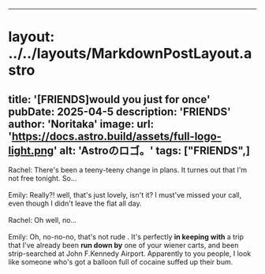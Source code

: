 
---
# layout: ../../layouts/MarkdownPostLayout.astro
title: '[FRIENDS]would you just for once'
pubDate: 2025-04-5
description: 'FRIENDS'
author: 'Noritaka'
image:
    url: 'https://docs.astro.build/assets/full-logo-light.png'
    alt: 'Astroのロゴ。'
tags: ["FRIENDS",]
---

Rachel: There's been a teeny-teeny change in plans. It turnes out that I'm not free tonight. So...<br>
<br>
Emily: Really?! well, that's just lovely, isn't it? I must've missed your call, even though I didn't leave the flat all day.<br>
<br>
Rachel: Oh well, no...<br>
<br>
Emily: Oh, no-no-no, that's not rude . It's perfectly **in keeping with** a trip that I've already been **run down by** one of your wiener carts, and been strip-searched at John F.Kennedy Airport. Apparently to you people, I look like someone who's got a balloon full of cocaine suffed up their bum.<br>
<br>
